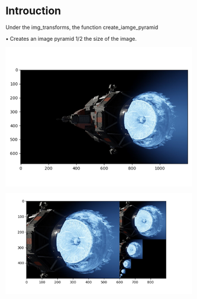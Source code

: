 # Introuction

Under the img_transforms, the function create_iamge_pyramid 

• Creates an image pyramid 1/2 the size of the image.

<img src = "https://github.com/pokhrelapar/CSE-4310/blob/main/Image%20Pyramid/rocket.png" > </img>

<img src = "https://github.com/pokhrelapar/CSE-4310/blob/main/Image%20Pyramid/rocket_pyramid.png"> </img>

